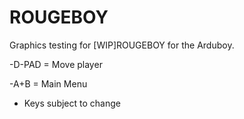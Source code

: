 # ROUGEBOY
Graphics testing for [WIP]ROUGEBOY for the Arduboy.

-D-PAD = Move player

-A+B = Main Menu

* Keys subject to change
